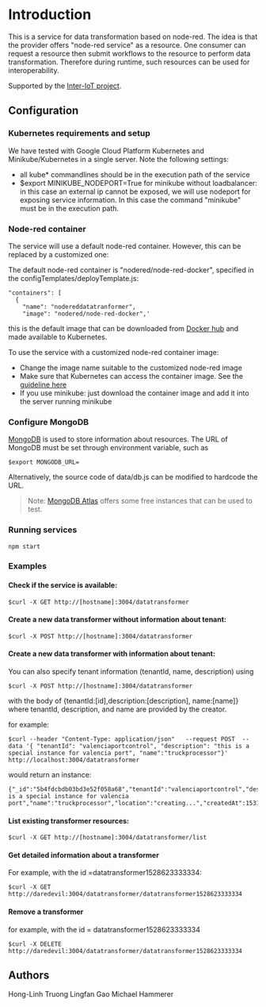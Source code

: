 # Introduction

This is a service for data transformation based on node-red. The idea is that the provider offers "node-red service" as a resource. One consumer can request a resource then submit workflows to the resource to perform data transformation. Therefore during runtime, such resources can be used for interoperability.

Supported by the [Inter-IoT project](http://www.inter-iot-project.eu/).

## Configuration

### Kubernetes requirements and setup

We have tested with Google Cloud Platform Kubernetes and Minikube/Kubernetes  in a single server. Note the following settings:

* all kube* commandlines should be in the execution path of the service
* $export MINIKUBE_NODEPORT=True for minikube without loadbalancer: in this case an external ip cannot be exposed, we will use nodeport for exposing service information. In this case the command "minikube" must be in the execution path.

### Node-red container

The service will use a default node-red container. However, this can be replaced by a customized one:

The default node-red container is "nodered/node-red-docker", specified in the configTemplates/deployTemplate.js:

```
"containers": [
  {
    "name": "nodereddatatranformer",
    "image": "nodered/node-red-docker",'
```

this is the default image that can be downloaded from [Docker hub](https://hub.docker.com/r/nodered/node-red/) and made available to Kubernetes.

To use the service with a customized node-red container image:

* Change the image name suitable to the customized node-red image
* Make sure that Kubernetes can access the container image. See the [guideline here](https://kubernetes.io/docs/concepts/containers/images/)
* If you use minikube: just download the container image and add it into the server running minikube

### Configure MongoDB

[MongoDB](https://www.mongodb.com) is used to store information about resources. The URL of MongoDB must be set through environment variable, such as

```
$export MONGODB_URL=
```

Alternatively, the source code of data/db.js can be modified to hardcode the URL.
>Note: [MongoDB Atlas](https://www.mongodb.com/cloud/atlas) offers some free instances that can be used to test.

### Running services

`npm start`

### Examples

#### Check if the service is available:
```
$curl -X GET http://[hostname]:3004/datatransformer
```

#### Create a new data transformer without information about tenant:
```
$curl -X POST http://[hostname]:3004/datatransformer
```

#### Create a new data transformer with information about tenant:

You can also specify tenant information (tenantId, name, description) using
```
$curl -X POST http://[hostname]:3004/datatransformer
```

with the body of {tenantId:[id],description:[description], name:[name]} where tenantId, description, and name are provided by the creator.

for example:
```
$curl --header "Content-Type: application/json"   --request POST  --data '{ "tenantId": "valenciaportcontrol", "description": "this is a special instance for valencia port", "name":"truckprocessor"}' http://localhost:3004/datatransformer
```
would return an instance:
```
{"_id":"5b4fdcbdb03bd3e52f058a68","tenantId":"valenciaportcontrol","description":"this is a special instance for valencia port","name":"truckprocessor","location":"creating...","createdAt":1531960508701,"datatransformerId":"datatransformer1531960508701","port":1880,"url":"pending...","__v":0}truong@daredevil:~$
```

#### List existing transformer resources:
```
$curl -X GET http://[hostname]:3004/datatransformer/list
```

#### Get detailed information about a transformer
For example, with the id =datatransformer1528623333334:

```
$curl -X GET http://daredevil:3004/datatransformer/datatransformer1528623333334
```

#### Remove a transformer

for example, with the id = datatransformer1528623333334

```
$curl -X DELETE http://daredevil:3004/datatransformer/datatransformer1528623333334
```

## Authors

Hong-Linh Truong
Lingfan Gao
Michael Hammerer
